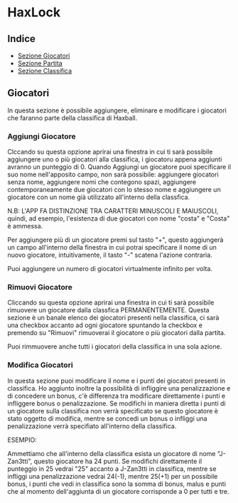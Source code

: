 # HaxLock

## Indice

* [Sezione Giocatori](#giocatori)
* [Sezione Partita](#partita)
* [Sezione Classifica](#classifica)

## Giocatori
In questa sezione è possibile aggiungere, eliminare e modificare i giocatori che faranno parte della classifica di Haxball.

### Aggiungi Giocatore

Clccando su questa opzione aprirai una finestra in cui ti sarà possibile aggiungere uno o più giocatori alla classifica, i giocatoru appena aggiunti avranno un punteggio di 0.
Quando Aggiungi un giocatore puoi specificare il suo nome nell'apposito campo, non sarà possibile: aggiungere giocatori senza nome, aggiungere nomi che contegono spazi, aggiungere contemporaneamente due giocatori con lo stesso nome e aggiungere un giocatore con un nome già utilizzato all'interno della classfica.

N.B: L'APP FA DISTINZIONE TRA CARATTERI MINUSCOLI E MAIUSCOLI, quindi, ad esempio, l'esistenza di due giocatori con nome "costa" e "Costa" è ammessa.

Per aggiungere più di un giocatore premi sul tasto "+", questo aggiungerà un campo all'interno della finestra in cui potrai specificare il nome di un nuovo giocatore, intuitivamente, il tasto "-" scatena l'azione contraria.

Puoi aggiungere un numero di giocatori virtualmente infinito per volta.

### Rimuovi Giocatore

Cliccando su questa opzione aprirai una finestra in cui ti sarà possibile rimuovere un giocatore dalla classfica PERMANENTEMENTE.
Questa sezione è un banale elenco dei giocatori presenti nella classifica, ci sarà una checkbox accanto ad ogni giocatore spuntando la checkbox e premendo su "Rimuovi" rimuoverai il giocatore o più giocatori dalla partita.

Puoi rimmuovere anche tutti i giocatori della classifica in una sola azione.

### Modifica Giocatori

In questa sezione puoi modificare il nome e i punti dei giocatori presenti in classifica.
Ho aggiunto inoltre la possibilità di infliggire una penalizzazione e di concedere un bonus, c'è differenza tra modificare direttamente i punti e infliggere bonus o penalizzazione.
Se modifichi in maniera diretta i punti di un giocatore sulla classifica non verrà specificato se questo giocatore è stato oggetto di modifica, mentre se concedi un bonus o infliggi una penalizzazione verrà specifiato all'interno della classifica.

ESEMPIO:

Ammettiamo che all'interno della classifica esista un giocatore di nome "J-Zan3tti", questo giocatore ha 24 punti.
Se modifichi direttamente il punteggio in 25 vedrai "25" accanto a J-Zan3tti in classifica, mentre se infliggi una penalizzazione vedrai 24(-1), mentre 25(+1) per un possibile bonus, i punti che vedi in classifica sono la somma di bonus, malus e punti che al momento dell'aggiunta di un giocatore corrisponde a 0 per tutti e tre.

